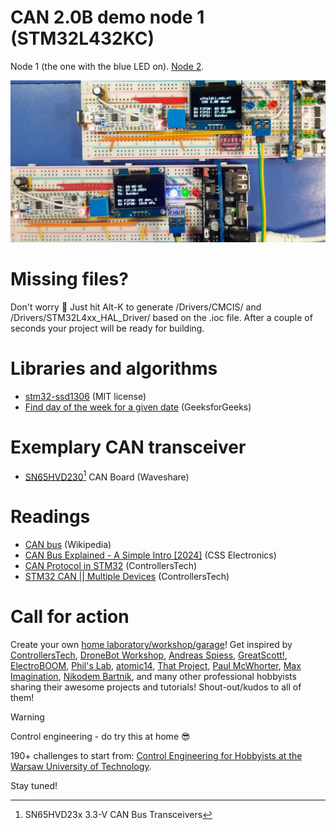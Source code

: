 # CAN 2.0B demo node 1 (STM32L432KC)
Node 1 (the one with the blue LED on). [Node 2](https://github.com/ufnalski/can_bus_demo_node_2_l432kc).

![CAN bus node 1 in action](/Assets/Images/can_bus_node_1_in_action.jpg)

# Missing files?
Don't worry :slightly_smiling_face: Just hit Alt-K to generate /Drivers/CMCIS/ and /Drivers/STM32L4xx_HAL_Driver/ based on the .ioc file. After a couple of seconds your project will be ready for building.

# Libraries and algorithms
* [stm32-ssd1306](https://github.com/afiskon/stm32-ssd1306) (MIT license)
* [Find day of the week for a given date](https://www.geeksforgeeks.org/find-day-of-the-week-for-a-given-date/) (GeeksforGeeks)

# Exemplary CAN transceiver
* [SN65HVD230[^1] CAN Board](https://www.waveshare.com/wiki/SN65HVD230_CAN_Board) (Waveshare)

[^1]: [SN65HVD23x 3.3-V CAN Bus Transceivers](https://www.ti.com/lit/ds/symlink/sn65hvd232.pdf)

# Readings
* [CAN bus](https://en.wikipedia.org/wiki/CAN_bus) (Wikipedia)
* [CAN Bus Explained - A Simple Intro [2024]](https://www.csselectronics.com/pages/can-bus-simple-intro-tutorial) (CSS Electronics)
* [CAN Protocol in STM32](https://controllerstech.com/can-protocol-in-stm32/) (ControllersTech)
* [STM32 CAN || Multiple Devices](https://www.youtube.com/watch?v=-lcrrRrKdFg) (ControllersTech)

# Call for action
Create your own [home laboratory/workshop/garage](http://ufnalski.edu.pl/control_engineering_for_hobbyists/2024_dzien_popularyzacji_matematyki/Dzien_Popularyzacji_Matematyki_2024.pdf)! Get inspired by [ControllersTech](https://www.youtube.com/@ControllersTech), [DroneBot Workshop](https://www.youtube.com/@Dronebotworkshop), [Andreas Spiess](https://www.youtube.com/@AndreasSpiess), [GreatScott!](https://www.youtube.com/@greatscottlab), [ElectroBOOM](https://www.youtube.com/@ElectroBOOM), [Phil's Lab](https://www.youtube.com/@PhilsLab), [atomic14](https://www.youtube.com/@atomic14), [That Project](https://www.youtube.com/@ThatProject), [Paul McWhorter](https://www.youtube.com/@paulmcwhorter), [Max Imagination](https://www.youtube.com/@MaxImagination), [Nikodem Bartnik](https://www.youtube.com/@nikodembartnik), and many other professional hobbyists sharing their awesome projects and tutorials! Shout-out/kudos to all of them!

> [!WARNING]
> Control engineering - do try this at home :sunglasses:

190+ challenges to start from: [Control Engineering for Hobbyists at the Warsaw University of Technology](http://ufnalski.edu.pl/control_engineering_for_hobbyists/Control_Engineering_for_Hobbyists_list_of_challenges.pdf).

Stay tuned!
